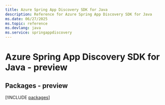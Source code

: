 ```yaml
---
title: Azure Spring App Discovery SDK for Java
description: Reference for Azure Spring App Discovery SDK for Java
ms.date: 06/27/2025
ms.topic: reference
ms.devlang: java
ms.service: springappdiscovery
---
```

# Azure Spring App Discovery SDK for Java - preview
## Packages - preview
[!INCLUDE [packages](spring-app-discovery-index.md)]